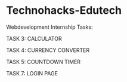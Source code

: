 # Technohacks-Edutech
Webdevelopment Internship Tasks:

TASK 3: CALCULATOR

TASK 4: CURRENCY CONVERTER

TASK 5: COUNTDOWN TIMER

TASK 7: LOGIN PAGE
